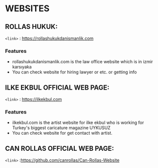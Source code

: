 # WEBSITES
## ROLLAS HUKUK:
`<link>` : <https://rollashukukdanismanlik.com>
### Features
- rollashukukdanismanlik.com is the law office website which is in izmir karsıyaka 
- You can check website for hiring lawyer or etc. or getting info
## ILKE EKBUL OFFICIAL WEB PAGE:
`<link>` : <https://ilkekbul.com>
### Features
- ilkekbul.com is the artist website for ilke ekbul who is working for Turkey's biggest caricature magazine UYKUSUZ
- You can check website for get contact with artist.
## CAN ROLLAS OFFICIAL WEB PAGE:
`<link>` :<https://github.com/canrollas/Can-Rollas-Website>
